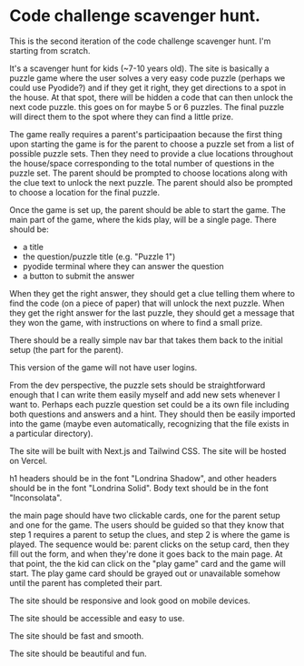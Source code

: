 # Code challenge scavenger hunt.

This is the second iteration of the code challenge scavenger hunt. I'm starting from scratch.

It's a scavenger hunt for kids (~7-10 years old). The site is basically a puzzle game where the user solves a very easy code puzzle (perhaps we could use Pyodide?) and if they get it right, they get directions to a spot in the house. At that spot, there will be hidden a code that can then unlock the next code puzzle. this goes on for maybe 5 or 6 puzzles. The final puzzle will direct them to the spot where they can find a little prize.

The game really requires a parent's participaation because the first thing upon starting the game is for the parent to choose a puzzle set from a list of possible puzzle sets. Then they need to provide a clue locations throughout the house/space corresponding to the total number of questions in the puzzle set. The parent should be prompted to choose locations along with the clue text to unlock the next puzzle. The parent should also be prompted to choose a location for the final puzzle.

Once the game is set up, the parent should be able to start the game. The main part of the game, where the kids play, will be a single page. There should be:

- a title
- the question/puzzle title (e.g. "Puzzle 1")
- pyodide terminal where they can answer the question
- a button to submit the answer

When they get the right answer, they should get a clue telling them where to find the code (on a piece of paper) that will unlock the next puzzle. When they get the right answer for the last puzzle, they should get a message that they won the game, with instructions on where to find a small prize.

There should be a really simple nav bar that takes them back to the initial setup (the part for the parent).

This version of the game will not have user logins.

From the dev perspective, the puzzle sets should be straightforward enough that I can write them easily myself and add new sets whenever I want to. Perhaps each puzzle question set could be a its own file including both questions and answers and a hint. They should then be easily imported into the game (maybe even automatically, recognizing that the file exists in a particular directory).

The site will be built with Next.js and Tailwind CSS. The site will be hosted on Vercel.

h1 headers should be in the font "Londrina Shadow", and other headers should be in the font "Londrina Solid". Body text should be in the font "Inconsolata". 

the main page should have two clickable cards, one for the parent setup and one for the game. The users should be guided so that they know that step 1 requires a parent to setup the clues, and step 2 is where the game is played. The sequence would be: parent clicks on the setup card, then they fill out the form, and when they're done it goes back to the main page. At that point, the the kid can click on the "play game" card and the game will start. The play game card should be grayed out or unavailable somehow until the parent has completed their part. 

The site should be responsive and look good on mobile devices.

The site should be accessible and easy to use.

The site should be fast and smooth.

The site should be beautiful and fun.
